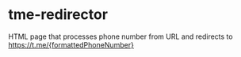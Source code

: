 # tme-redirector
HTML page that processes phone number from URL and redirects to https://t.me/{formattedPhoneNumber}
